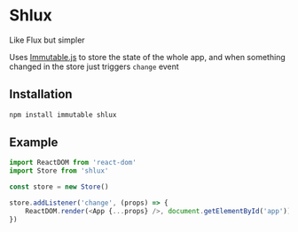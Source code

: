 # Shlux
Like Flux but simpler

Uses [Immutable.js](https://facebook.github.io/immutable-js/) to store the state of the whole app, and when something changed in the store just triggers `change` event

## Installation
```bash
npm install immutable shlux
```

## Example
```javascript
import ReactDOM from 'react-dom'
import Store from 'shlux'

const store = new Store()

store.addListener('change', (props) => {
    ReactDOM.render(<App {...props} />, document.getElementById('app'))
})
```
